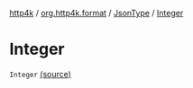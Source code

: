 [http4k](../../index.md) / [org.http4k.format](../index.md) / [JsonType](index.md) / [Integer](./-integer.md)

# Integer

`Integer` [(source)](https://github.com/http4k/http4k/blob/master/http4k-core/src/main/kotlin/org/http4k/format/Json.kt#L82)
